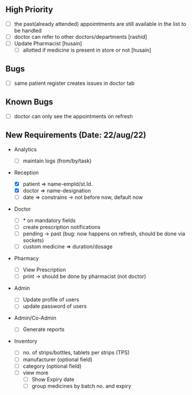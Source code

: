 ## High Priority

- [ ] the past(already attended) appoimtments are still available in the list to be handled
- [ ] doctor can refer to other doctors/departments [rashid]
- [ ] Update Pharmacist [husain]
  - [ ] allotted if medicine is present in store or not [husain]

## Bugs

- [ ] same patient register creates issues in doctor tab

## Known Bugs

- [ ] doctor can only see the appointments on refresh

## New Requirements (Date: 22/aug/22)

- Analytics

  - [ ] maintain logs (from/by/task)

- Reception

  - [x] patient => name-empId/st.Id.
  - [x] doctor => name-designation
  - [ ] date => constrains -> not before now, default now

- Doctor

  - [ ] \* on mandatory fields
  - [ ] create prescription notifications
  - [ ] pending -> past (bug: now happens on refresh, should be done via sockets)
  - [ ] custom medicine => duration/dosage

- Pharmacy

  - [ ] View Prescription
  - [ ] print -> should be done by pharmacist (not doctor)

- Admin

  - [ ] Update profile of users
  - [ ] update password of users

- Admin/Co-Admin

  - [ ] Generate reports

- Inventory
  - [ ] no. of strips/bottles, tablets per strips (TPS)
  - [ ] manufacturer (optional field)
  - [ ] category (optional field)
  - [ ] view more
    - [ ] Show Expiry date
    - [ ] group medicines by batch no. and expiry
